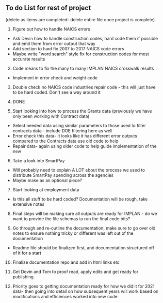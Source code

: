## To do List for rest of project
(delete as items are completed- delete entire file once project is complete)

1. Figure out how to handle NAICS errors
  - Ask Devin how to handle construction codes, hard code them if possible and emit them from error output that way
  - Add section to hard fix 2007 to 2017 NAICS code errors
  - Maybe write "word search" style fix for construction codes for most accurate results
  
2. Code means to fix the many to many IMPLAN NAICS crosswalk results
  - Implement in error check and weight code
  
3. Double check no NAICS code industries repair code - this will just have to be hard coded. Don't see a way around it

4. DONE
   
5. Start looking into how to process the Grants data (previously we have only been working with Contract data)
  - Select needed data using similar parameters to those used to filter contracts data - include DOE filtering here as well
  - Error check this data- it looks like it has different error outputs compared to the Contracts data use old code to help
  - Repair data- again using older code to help guide implementation of the new

6. Take a look into SmartPay
  - Will probably need to explain A LOT about the process we used to distribute SmartPay spending across the agencies
  - Maybe make as an optional piece?
  
7. Start looking at employment data
  - Is this all stuff to be hard coded? Documentation will be rough, take extensive notes
  
8. Final steps will be making sure all outputs are ready for IMPLAN - do we want to provide the file schemas to run the final code bits?

9. Go through and re-outline the documentation, make sure to go over old notes to ensure nothing tricky or different was left out of the documentation
  - Readme file should be finalized first, and documentation structured off of it for a start
  
10. Finalize documentation repo and add in html links etc

11. Get Devin and Tom to proof read, apply edits and get ready for publishing. 

12. Priority goes to getting documentation ready for how we did it for 2021 data- then going into detail on how subsequent years will work
    based on modifications and efficiences worked into new code 

